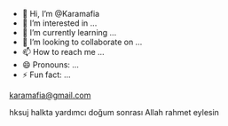 - 👋 Hi, I’m @Karamafia
- 👀 I’m interested in ...
- 🌱 I’m currently learning ...
- 💞️ I’m looking to collaborate on ...
- 📫 How to reach me ...
- 😄 Pronouns: ...
- ⚡ Fun fact: ...

<!---
Karamafia/Karamafia is a ✨ special ✨ repository because its `README.md` (this file) appears on your GitHub profile.
You can click the Preview link to take a look at your changes.
--->
karamafia@gmail.com

hksuj
halkta 
yardımcı
doğum sonrası
Allah
rahmet eylesin
